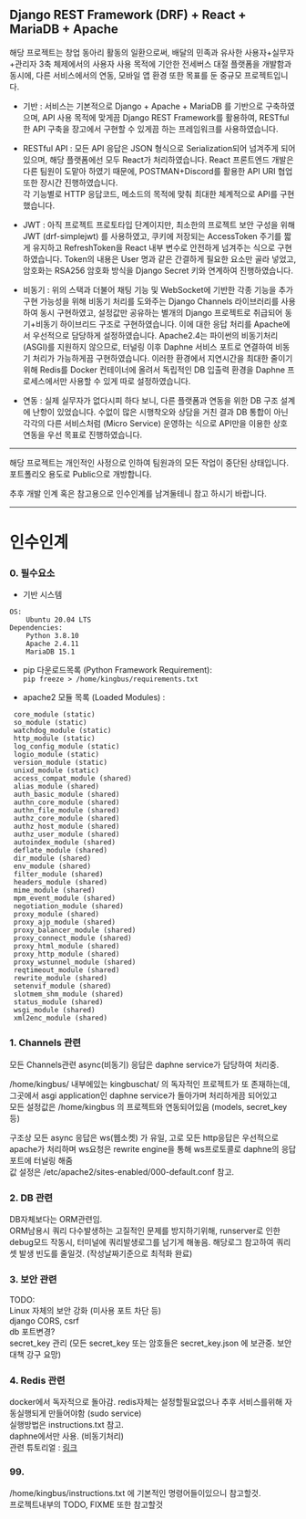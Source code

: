 ## Django REST Framework (DRF) + React + MariaDB + Apache


해당 프로젝트는 창업 동아리 활동의 일환으로써, 배달의 민족과 유사한 사용자+실무자+관리자 3축 체제에서의 사용자 사용 목적에 기안한 전세버스 대절 플랫폼을 개발함과 동시에, 다른 서비스에서의 연동, 모바일 앱 환경 또한 목표를 둔 중규모 프로젝트입니다.

- 기반 :
서비스는 기본적으로 Django + Apache + MariaDB 를 기반으로 구축하였으며, API 사용 목적에 맞게끔 Django REST Framework를 활용하여, RESTful 한 API 구축을 장고에서 구현할 수 있게끔 하는 프레임워크를 사용하였습니다.

- RESTful API :
모든 API 응답은 JSON 형식으로 Serialization되어 넘겨주게 되어 있으며, 해당 플랫폼에선 모두 React가 처리하였습니다. React 프론트엔드 개발은 다른 팀원이 도맡아 하였기 때문에, POSTMAN+Discord를 활용한 API URI 협업 또한 장시간 진행하였습니다.   
각 기능별로 HTTP 응답코드, 메소드의 목적에 맞춰 최대한 체계적으로 API를 구현했습니다.

- JWT :
아직 프로젝트 프로토타입 단계이지만, 최소한의 프로젝트 보안 구성을 위해 JWT (drf-simplejwt) 를 사용하였고, 쿠키에 저장되는 AccessToken 주기를 짧게 유지하고 RefreshToken을 React 내부 변수로 안전하게 넘겨주는 식으로 구현하였습니다.
Token의 내용은 User 명과 같은 간결하게 필요한 요소만 골라 넣었고, 암호화는 RSA256 암호화 방식을 Django Secret 키와 연계하여 진행하였습니다.   
   
- 비동기 :
위의 스택과 더불어 채팅 기능 및 WebSocket에 기반한 각종 기능을 추가 구현 가능성을 위해 비동기 처리를 도와주는 Django Channels 라이브러리를 사용하여 동시 구현하였고, 설정값만 공유하는 별개의 Django 프로젝트로 취급되어 동기+비동기 하이브리드 구조로 구현하였습니다.
이에 대한 응답 처리를 Apache에서 우선적으로 담당하게 설정하였습니다. Apache2.4는 파이썬의 비동기처리(ASGI)를 지원하지 않으므로, 터널링 이후 Daphne 서비스 포트로 연결하여 비동기 처리가 가능하게끔 구현하였습니다.
이러한 환경에서 지연시간을 최대한 줄이기 위해 Redis를 Docker 컨테이너에 올려서 독립적인 DB 입출력 환경을 Daphne 프로세스에서만 사용할 수 있게 따로 설정하였습니다.

- 연동 :
실제 실무자가 없다시피 하다 보니, 다른 플랫폼과 연동을 위한 DB 구조 설계에 난항이 있었습니다. 수없이 많은 시행착오와 상담을 거친 결과 DB 통합이 아닌 각각의 다른 서비스처럼 (Micro Service) 운영하는 식으로 API만을 이용한 상호 연동을 우선 목표로 진행하였습니다.
---------

해당 프로젝트는 개인적인 사정으로 인하여 팀원과의 모든 작업이 중단된 상태입니다.   
포트폴리오 용도로 Public으로 개방합니다.  

추후 개발 인계 혹은 참고용으로 인수인계를 남겨둘테니 참고 하시기 바랍니다.

---------

# 인수인계

### 0. 필수요소

- 기반 시스템   

```
OS:
    Ubuntu 20.04 LTS
Dependencies:
    Python 3.8.10
    Apache 2.4.11
    MariaDB 15.1
```

- pip 다운로드목록 (Python Framework Requirement):   
`pip freeze > /home/kingbus/requirements.txt`

- apache2 모듈 목록 (Loaded Modules) :   
```
 core_module (static)
 so_module (static)
 watchdog_module (static)
 http_module (static)
 log_config_module (static)
 logio_module (static)
 version_module (static)
 unixd_module (static)
 access_compat_module (shared)
 alias_module (shared)
 auth_basic_module (shared)
 authn_core_module (shared)
 authn_file_module (shared)
 authz_core_module (shared)
 authz_host_module (shared)
 authz_user_module (shared)
 autoindex_module (shared)
 deflate_module (shared)
 dir_module (shared)
 env_module (shared)
 filter_module (shared)
 headers_module (shared)
 mime_module (shared)
 mpm_event_module (shared)
 negotiation_module (shared)
 proxy_module (shared)
 proxy_ajp_module (shared)
 proxy_balancer_module (shared)
 proxy_connect_module (shared)
 proxy_html_module (shared)
 proxy_http_module (shared)
 proxy_wstunnel_module (shared)
 reqtimeout_module (shared)
 rewrite_module (shared)
 setenvif_module (shared)
 slotmem_shm_module (shared)
 status_module (shared)
 wsgi_module (shared)
 xml2enc_module (shared)
```


### 1. Channels 관련
모든 Channels관련 async(비동기) 응답은 daphne service가 담당하여 처리중.   
   
/home/kingbus/ 내부에있는 kingbuschat/ 의 독자적인 프로젝트가 또 존재하는데,   
그곳에서 asgi application인 daphne service가 돌아가며 처리하게끔 되어있고   
모든 설정값은 /home/kingbus 의 프로젝트와 연동되어있음 (models, secret_key 등)   
   
구조상 모든 async 응답은 ws(웹소켓) 가 유일, 고로 모든 http응답은 우선적으로 apache가 처리하며 ws요청은 rewrite engine을 통해 ws프로토콜로 daphne의 응답포트에 터널링 해줌   
값 설정은 /etc/apache2/sites-enabled/000-default.conf 참고.   


### 2. DB 관련
DB자체보다는 ORM관련임.   
ORM남용시 쿼리 다수발생하는 고질적인 문제를 방지하기위해, runserver로 인한 debug모드 작동시, 터미널에 쿼리발생로그를 남기게 해놓음. 해당로그 참고하여 쿼리셋 발생 빈도를 줄일것. (작성날짜기준으로 최적화 완료)   


### 3. 보안 관련
TODO:   
Linux 자체의 보안 강화 (미사용 포트 차단 등)   
django CORS, csrf   
db 포트변경?   
secret_key 관리 (모든 secret_key 또는 암호들은 secret_key.json 에 보관중. 보안대책 강구 요망)   


### 4. Redis 관련
docker에서 독자적으로 돌아감. redis자체는 설정할필요없으나 추후 서비스를위해 자동실행되게 만들어야함 (sudo service)   
실행방법은 instructions.txt 참고.   
daphne에서만 사용. (비동기처리)   
관련 튜토리얼 : [링크](https://www.youtube.com/watch?v=wLwu1NqU1rE)   


### 99. 
/home/kingbus/instructions.txt 에 기본적인 명령어들이있으니 참고할것.   
프로젝트내부의 TODO, FIXME 또한 참고할것   
